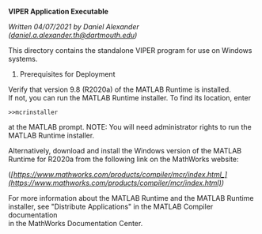 **VIPER Application Executable**

_Written 04/07/2021 by Daniel Alexander (_[_daniel.a.alexander.th@dartmouth.edu_](mailto:daniel.a.alexander.th@dartmouth.edu)_)_

 This directory contains the standalone VIPER program for use on Windows systems.

1. Prerequisites for Deployment 

Verify that version 9.8 (R2020a) of the MATLAB Runtime is installed.   
If not, you can run the MATLAB Runtime installer.
To find its location, enter
  
    >>mcrinstaller
      
at the MATLAB prompt.
NOTE: You will need administrator rights to run the MATLAB Runtime installer. 

Alternatively, download and install the Windows version of the MATLAB Runtime for R2020a 
from the following link on the MathWorks website:

(_[_https://www.mathworks.com/products/compiler/mcr/index.html_](https://www.mathworks.com/products/compiler/mcr/index.html)_)_

For more information about the MATLAB Runtime and the MATLAB Runtime installer, see 
"Distribute Applications" in the MATLAB Compiler documentation  
in the MathWorks Documentation Center.
